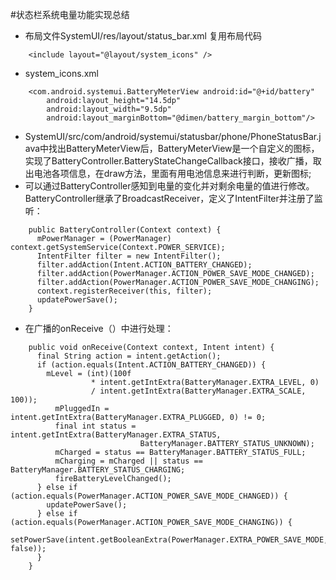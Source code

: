 #状态栏系统电量功能实现总结
- 布局文件SystemUI/res/layout/status_bar.xml <include/>复用布局代码
``` 
    <include layout="@layout/system_icons" />
``` 
- system_icons.xml
``` 
    <com.android.systemui.BatteryMeterView android:id="@+id/battery"
        android:layout_height="14.5dp"
        android:layout_width="9.5dp"
        android:layout_marginBottom="@dimen/battery_margin_bottom"/>
``` 
- SystemUI/src/com/android/systemui/statusbar/phone/PhoneStatusBar.java中找出BatteryMeterView后，BatteryMeterView是一个自定义的图标，实现了BatteryController.BatteryStateChangeCallback接口，接收广播，取出电池各项信息，在draw方法，里面有用电池信息来进行判断，更新图标;
- 可以通过BatteryController感知到电量的变化并对剩余电量的值进行修改。BatteryController继承了BroadcastReceiver，定义了IntentFilter并注册了监听：
``` 
    public BatteryController(Context context) {
      mPowerManager = (PowerManager) context.getSystemService(Context.POWER_SERVICE);
      IntentFilter filter = new IntentFilter();
      filter.addAction(Intent.ACTION_BATTERY_CHANGED);
      filter.addAction(PowerManager.ACTION_POWER_SAVE_MODE_CHANGED);
      filter.addAction(PowerManager.ACTION_POWER_SAVE_MODE_CHANGING);
      context.registerReceiver(this, filter);
      updatePowerSave();
    }
``` 
- 在广播的onReceive（）中进行处理：
``` 
    public void onReceive(Context context, Intent intent) {
      final String action = intent.getAction();
      if (action.equals(Intent.ACTION_BATTERY_CHANGED)) {
        mLevel = (int)(100f
                  * intent.getIntExtra(BatteryManager.EXTRA_LEVEL, 0)
                  / intent.getIntExtra(BatteryManager.EXTRA_SCALE, 100));
          mPluggedIn = intent.getIntExtra(BatteryManager.EXTRA_PLUGGED, 0) != 0;
          final int status = intent.getIntExtra(BatteryManager.EXTRA_STATUS,
                             BatteryManager.BATTERY_STATUS_UNKNOWN);
          mCharged = status == BatteryManager.BATTERY_STATUS_FULL;
          mCharging = mCharged || status == BatteryManager.BATTERY_STATUS_CHARGING;
          fireBatteryLevelChanged();
      } else if (action.equals(PowerManager.ACTION_POWER_SAVE_MODE_CHANGED)) {
        updatePowerSave();
      } else if (action.equals(PowerManager.ACTION_POWER_SAVE_MODE_CHANGING)) {
        setPowerSave(intent.getBooleanExtra(PowerManager.EXTRA_POWER_SAVE_MODE, false));
      }
    }
``` 
